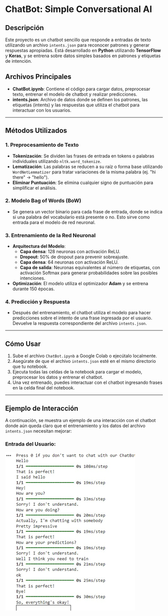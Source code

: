 # ChatBot: Simple Conversational AI

## Descripción

Este proyecto es un chatbot sencillo que responde a entradas de texto utilizando un archivo `intents.json` para reconocer patrones y generar respuestas apropiadas. Está desarrollado en **Python** utilizando **TensorFlow** y **Keras**, y se entrena sobre datos simples basados en patrones y etiquetas de intención.


## Archivos Principales

- **ChatBot.ipynb**: Contiene el código para cargar datos, preprocesar texto, entrenar el modelo de chatbot y realizar predicciones.
- **intents.json**: Archivo de datos donde se definen los patrones, las etiquetas (intents) y las respuestas que utiliza el chatbot para interactuar con los usuarios.
  
---

## Métodos Utilizados

### 1. **Preprocesamiento de Texto**
   - **Tokenización**: Se dividen las frases de entrada en tokens o palabras individuales utilizando `nltk.word_tokenize`.
   - **Lematización**: Las palabras se reducen a su raíz o forma base utilizando `WordNetLemmatizer` para tratar variaciones de la misma palabra (ej. "hi there" -> "hello").
   - **Eliminar Puntuación**: Se elimina cualquier signo de puntuación para simplificar el análisis.

### 2. **Modelo Bag of Words (BoW)**
   - Se genera un vector binario para cada frase de entrada, donde se indica si una palabra del vocabulario está presente o no. Esto sirve como entrada para el modelo de red neuronal.

### 3. **Entrenamiento de la Red Neuronal**
   - **Arquitectura del Modelo**:
     - **Capa densa**: 128 neuronas con activación ReLU.
     - **Dropout**: 50% de dropout para prevenir sobreajuste.
     - **Capa densa**: 64 neuronas con activación ReLU.
     - **Capa de salida**: Neuronas equivalentes al número de etiquetas, con activación Softmax para generar probabilidades sobre las posibles intenciones.
   - **Optimización**: El modelo utiliza el optimizador **Adam** y se entrena durante 150 épocas.

### 4. **Predicción y Respuesta**
   - Después del entrenamiento, el chatbot utiliza el modelo para hacer predicciones sobre el intento de una frase ingresada por el usuario. Devuelve la respuesta correspondiente del archivo `intents.json`.

---

## Cómo Usar

1. Sube el archivo `ChatBot.ipynb` a Google Colab o ejecútalo localmente.
2. Asegúrate de que el archivo `intents.json` esté en el mismo directorio que tu notebook.
3. Ejecuta todas las celdas de la notebook para cargar el modelo, preprocesar los datos y entrenar el chatbot.
4. Una vez entrenado, puedes interactuar con el chatbot ingresando frases en la celda final del notebook.

---

## Ejemplo de Interacción

A continuación, se muestra un ejemplo de una interacción con el chatbot donde aún queda claro que el entrenamiento y los datos del archivo `intents.json` necesitan mejorar:

### Entrada del Usuario:
![ChatBot Interaction](images/Chatbot_interaction.jpg) 
